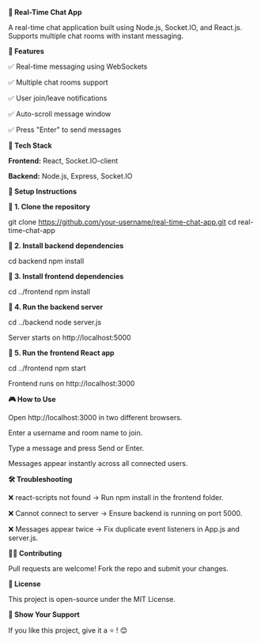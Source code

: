 **💬 Real-Time Chat App**

A real-time chat application built using Node.js, Socket.IO, and React.js. Supports multiple chat rooms with instant messaging.

**🚀 Features**

✅ Real-time messaging using WebSockets

✅ Multiple chat rooms support

✅ User join/leave notifications

✅ Auto-scroll message window

✅ Press "Enter" to send messages

**🏢 Tech Stack**

**Frontend:** React, Socket.IO-client

**Backend:** Node.js, Express, Socket.IO

**🎯 Setup Instructions**

**🔹 1. Clone the repository**

git clone https://github.com/your-username/real-time-chat-app.git
cd real-time-chat-app

**🔹 2. Install backend dependencies**

cd backend
npm install

**🔹 3. Install frontend dependencies**

cd ../frontend
npm install

**🔹 4. Run the backend server**

cd ../backend
node server.js

Server starts on http://localhost:5000

**🔹 5. Run the frontend React app**

cd ../frontend
npm start

Frontend runs on http://localhost:3000

**🎮 How to Use**

Open http://localhost:3000 in two different browsers.

Enter a username and room name to join.

Type a message and press Send or Enter.

Messages appear instantly across all connected users.

**🛠️ Troubleshooting**

❌ react-scripts not found → Run npm install in the frontend folder.

❌ Cannot connect to server → Ensure backend is running on port 5000.

❌ Messages appear twice → Fix duplicate event listeners in App.js and server.js.

**👨‍💻 Contributing**

Pull requests are welcome! Fork the repo and submit your changes.

**🐝 License**

This project is open-source under the MIT License.

**🌟 Show Your Support**

If you like this project, give it a ⭐ ! 😊
